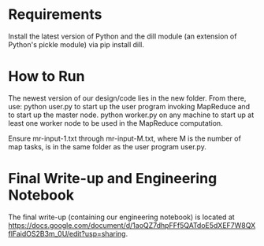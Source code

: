 # Requirements
Install the latest version of Python and the dill module (an extension of Python's pickle module) via pip install dill.

# How to Run
The newest version of our design/code lies in the new folder. From there, use:
python user.py to start up the user program invoking MapReduce and to start up the master node.
python worker.py on any machine to start up at least one worker node to be used in the MapReduce computation.

Ensure mr-input-1.txt through mr-input-M.txt, where M is the number of map tasks, is in the same folder as the user program user.py.

# Final Write-up and Engineering Notebook

The final write-up (containing our engineering notebook) is located at https://docs.google.com/document/d/1aoQZ7dhpFFf5QATdoE5dXEF7W8QXflFaidOS2B3m_0U/edit?usp=sharing.